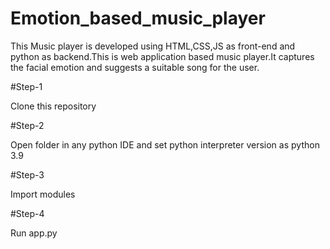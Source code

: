 # Emotion_based_music_player
This Music player is developed using HTML,CSS,JS as front-end and python as backend.This is web application based music player.It captures the facial emotion and suggests a suitable song for the user. 

#Step-1

Clone this repository

#Step-2

Open folder in any python IDE and set python interpreter version as python 3.9

#Step-3

Import modules

#Step-4

Run app.py
